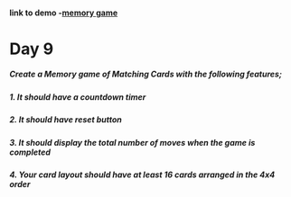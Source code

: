 #### link to demo -[memory game ](https://abiola-farounbi.github.io/ecx-30days-of-code/day9)

Day 9
============
##### Create a Memory game of Matching Cards with the following features;
##### 1. It should have a countdown timer
##### 2. It should have reset button
##### 3. It should display the total number of moves when the game is completed
##### 4. Your card layout should have at least 16 cards arranged in the 4x4 order


